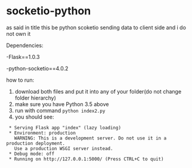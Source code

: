 # socketio-python
as said in title this be python scoketio sending data to client side and i do not own it

Dependencies:

-Flask==1.0.3

-python-socketio==4.0.2

how to run:
1. download both files and put it into any of your folder(do not change folder hierarchy)
2. make sure you have Python 3.5 above
3. run with command ```python index2.py```
4. you should see:
```
 * Serving Flask app "index" (lazy loading)
 * Environment: production
   WARNING: This is a development server. Do not use it in a production deployment.
   Use a production WSGI server instead.
 * Debug mode: off
 * Running on http://127.0.0.1:5000/ (Press CTRL+C to quit)
```
